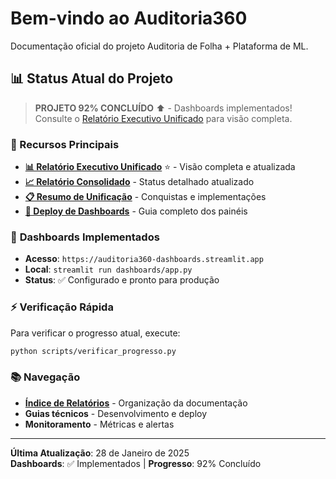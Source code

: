 # Bem-vindo ao Auditoria360

Documentação oficial do projeto Auditoria de Folha + Plataforma de ML.

## 📊 Status Atual do Projeto

> **PROJETO 92% CONCLUÍDO** ⬆️ - Dashboards implementados! Consulte o [Relatório Executivo Unificado](RELATORIO_EXECUTIVO_UNIFICADO.md) para visão completa.

### 🎯 Recursos Principais
- **[📊 Relatório Executivo Unificado](RELATORIO_EXECUTIVO_UNIFICADO.md)** ⭐ - Visão completa e atualizada
- **[📈 Relatório Consolidado](RELATORIO_UNIFICADO_FINAL.md)** - Status detalhado atualizado
- **[📋 Resumo de Unificação](RESUMO_UNIFICACAO.md)** - Conquistas e implementações
- **[🚀 Deploy de Dashboards](../dashboards/DEPLOY_README.md)** - Guia completo dos painéis

### 🎨 **Dashboards Implementados**
- **Acesso**: `https://auditoria360-dashboards.streamlit.app`
- **Local**: `streamlit run dashboards/app.py`
- **Status**: ✅ Configurado e pronto para produção

### ⚡ Verificação Rápida
Para verificar o progresso atual, execute:
```bash
python scripts/verificar_progresso.py
```

### 📚 Navegação
- **[Índice de Relatórios](README_RELATORIOS.md)** - Organização da documentação
- **Guias técnicos** - Desenvolvimento e deploy
- **Monitoramento** - Métricas e alertas

---

**Última Atualização**: 28 de Janeiro de 2025  
**Dashboards**: ✅ Implementados | **Progresso**: 92% Concluído
